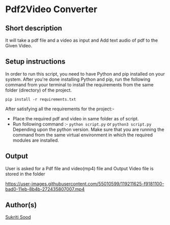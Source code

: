 # Pdf2Video Converter

## Short description

It will take a pdf file and a video as input and Add text audio of pdf to the Given Video.

## Setup instructions

In order to run this script, you need to have Python and pip installed on your system. After you're done installing Python and pip, run the following command from your terminal to install the requirements from the same folder (directory) of the project.

```
pip install -r requirements.txt
```

After satisfying all the requirements for the project:-

- Place the required pdf and video in same folder as of script.
- Run following command :-
  `python script.py`
  or
  `python3 script.py`
  Depending upon the python version. Make sure that you are running the command from the same virtual environment in which the required modules are installed.

## Output

User is asked for a Pdf file and video(mp4) file and Output Video file is stored in the folder

https://user-images.githubusercontent.com/55010599/119211625-f9181100-bad0-11eb-8b4b-272435807007.mp4

## Author(s)

[Sukriti Sood](https://github.com/Sukriti-sood)
